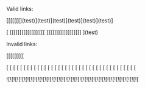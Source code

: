Valid links:

[[[[[[[[](test)](test)](test)](test)](test)](test)](test)]

[ [[[[[[[[[[[[[[[[[[ [](test) ]]]]]]]]]]]]]]]]]] ](test)

Invalid links:

[[[[[[[[[

[ [ [ [ [ [ [ [ [ [ [ [ [ [ [ [ [ [ [ [ [ [ [ [ [ [ [ [ [ [ [ [ [ [ [ [ [ [

![![![![![![![![![![![![![![![![![![![![![![![![![![![![![![![![![![![![![![
